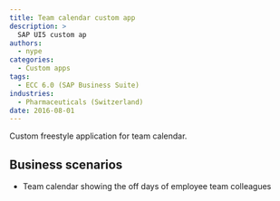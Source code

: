 ```yaml
---
title: Team calendar custom app
description: >
  SAP UI5 custom ap
authors:
  - nype
categories:
  - Custom apps
tags:
  - ECC 6.0 (SAP Business Suite)
industries:
  - Pharmaceuticals (Switzerland)
date: 2016-08-01
---
```


<!-- more -->

Custom freestyle application for team calendar.

## Business scenarios
- Team calendar showing the off days of employee team colleagues



